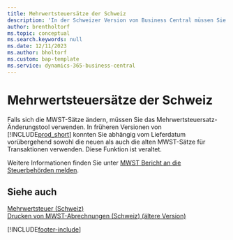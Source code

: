 ```yaml
---
title: Mehrwertsteuersätze der Schweiz
description: 'In der Schweizer Version von Business Central müssen Sie das Mehrwertsteuersatz-Änderungstool wie hier erläutert verwenden, wenn sich die Mehrwertsteuersätze ändern.'
author: brentholtorf
ms.topic: conceptual
ms.search.keywords: null
ms.date: 12/11/2023
ms.author: bholtorf
ms.custom: bap-template
ms.service: dynamics-365-business-central
---
```

# <a name="vat-rates-for-switzerland"></a>Mehrwertsteuersätze der Schweiz

Falls sich die MWST-Sätze ändern, müssen Sie das Mehrwertsteuersatz-Änderungstool verwenden. In früheren Versionen von [!INCLUDE[prod_short](../../includes/prod_short.md)] konnten Sie abhängig vom Lieferdatum vorübergehend sowohl die neuen als auch die alten MWST-Sätze für Transaktionen verwenden. Diese Funktion ist veraltet.  

Weitere Informationen finden Sie unter [MWST Bericht an die Steuerbehörden melden](../../finance-how-report-vat.md).  

## <a name="see-also"></a>Siehe auch

 [Mehrwertsteuer (Schweiz)](swiss-value-added-tax.md)   
 [Drucken von MWST-Abrechnungen (Schweiz) (ältere Version)](how-to-print-swiss-vat-statements-older-version-.md)


[!INCLUDE[footer-include](../../includes/footer-banner.md)]
